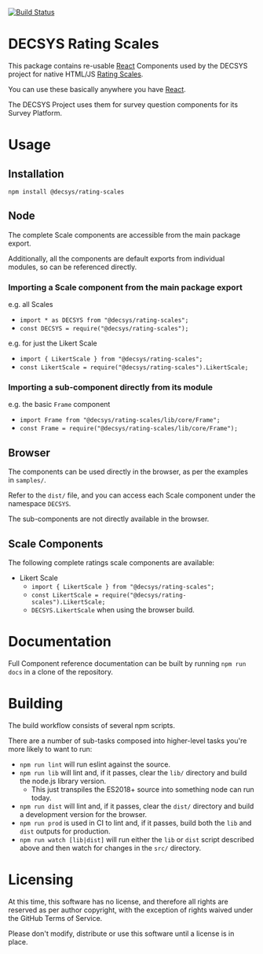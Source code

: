 [![Build Status](https://travis-ci.org/decsys/rating-scales.svg?branch=master)](https://travis-ci.org/decsys/rating-scales)

# DECSYS Rating Scales

This package contains re-usable [React] Components used by the DECSYS project for native HTML/JS [Rating Scales].

You can use these basically anywhere you have [React].

The DECSYS Project uses them for survey question components for its Survey Platform.

# Usage

## Installation

`npm install @decsys/rating-scales`

## Node

The complete Scale components are accessible from the main package export.

Additionally, all the components are default exports from individual modules, so can be referenced directly.

### Importing a Scale component from the main package export

e.g. all Scales

- `import * as DECSYS from "@decsys/rating-scales";`
- `const DECSYS = require("@decsys/rating-scales");`

e.g. for just the Likert Scale

- `import { LikertScale } from "@decsys/rating-scales";`
- `const LikertScale = require("@decsys/rating-scales").LikertScale;`

### Importing a sub-component directly from its module

e.g. the basic `Frame` component

- `import Frame from "@decsys/rating-scales/lib/core/Frame";`
- `const Frame = require("@decsys/rating-scales/lib/core/Frame");`

## Browser

The components can be used directly in the browser, as per the examples in `samples/`.

Refer to the `dist/` file, and you can access each Scale component under the namespace `DECSYS`.

The sub-components are not directly available in the browser.

## Scale Components

The following complete ratings scale components are available:

- Likert Scale
  - `import { LikertScale } from "@decsys/rating-scales";`
  - `const LikertScale = require("@decsys/rating-scales").LikertScale;`
  - `DECSYS.LikertScale` when using the browser build.

# Documentation

Full Component reference documentation can be built by running `npm run docs` in a clone of the repository.

# Building

The build workflow consists of several npm scripts.

There are a number of sub-tasks composed into higher-level tasks you're more likely to want to run:

- `npm run lint` will run eslint against the source.
- `npm run lib` will lint and, if it passes, clear the `lib/` directory and build the node.js library version.
  - This just transpiles the ES2018+ source into something node can run today.
- `npm run dist` will lint and, if it passes, clear the `dist/` directory and build a development version for the browser.
- `npm run prod` is used in CI to lint and, if it passes, build both the `lib` and `dist` outputs for production.
- `npm run watch [lib|dist]` will run either the `lib` or `dist` script described above and then watch for changes in the `src/` directory.

# Licensing

At this time, this software has no license, and therefore all rights are reserved as per author copyright, with the exception of rights waived under the GitHub Terms of Service.

Please don't modify, distribute or use this software until a license is in place.

[react]: https://reactjs.org/
[rating scales]: https://en.wikipedia.org/wiki/Rating_scale
